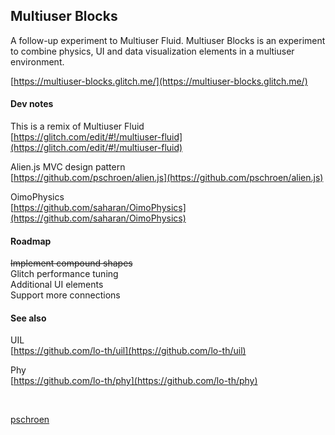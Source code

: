 ## Multiuser Blocks

A follow-up experiment to Multiuser Fluid. Multiuser Blocks is an experiment to combine physics, UI and data visualization elements in a multiuser environment.

[https://multiuser-blocks.glitch.me/](https://multiuser-blocks.glitch.me/)

#### Dev notes

This is a remix of Multiuser Fluid  
[https://glitch.com/edit/#!/multiuser-fluid](https://glitch.com/edit/#!/multiuser-fluid)

Alien.js MVC design pattern  
[https://github.com/pschroen/alien.js](https://github.com/pschroen/alien.js)

OimoPhysics  
[https://github.com/saharan/OimoPhysics](https://github.com/saharan/OimoPhysics)

#### Roadmap

~~Implement compound shapes~~  
Glitch performance tuning  
Additional UI elements  
Support more connections  

#### See also

UIL  
[https://github.com/lo-th/uil](https://github.com/lo-th/uil)

Phy  
[https://github.com/lo-th/phy](https://github.com/lo-th/phy)

<br>

[pschroen](https://ufo.ai/)
